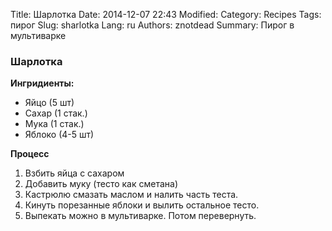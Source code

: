 Title: Шарлотка
Date: 2014-12-07 22:43
Modified: 
Category: Recipes
Tags: пирог
Slug: sharlotka
Lang: ru
Authors: znotdead
Summary: Пирог в мультиварке

### Шарлотка

**Ингридиенты:**

 - Яйцо (5 шт)
 - Сахар (1 стак.)
 - Мука (1 стак.)
 - Яблоко (4-5 шт)

**Процесс**

1. Взбить яйца с сахаром
2. Добавить муку (тесто как сметана)
3. Кастрюлю смазать маслом и налить часть теста.
4. Кинуть порезанные яблоки и вылить остальное тесто.
5. Выпекать можно в мультиварке. Потом перевернуть.
